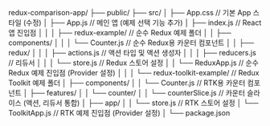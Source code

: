 redux-comparison-app/
├── public/
├── src/
│ ├── App.css // 기본 App 스타일 (수정)
│ ├── App.js // 메인 앱 (예제 선택 기능 추가)
│ ├── index.js // React 앱 진입점
│ │
│ ├── redux-example/ // 순수 Redux 예제 폴더
│ │ ├── components/
│ │ │ └── Counter.js // 순수 Redux용 카운터 컴포넌트
│ │ ├── redux/
│ │ │ ├── actions.js // 액션 타입 및 액션 생성자
│ │ │ ├── reducers.js // 리듀서
│ │ │ └── store.js // Redux 스토어 설정
│ │ └── ReduxApp.js // 순수 Redux 예제 진입점 (Provider 설정)
│ │
│ └── redux-toolkit-example/ // Redux Toolkit 예제 폴더
│ ├── components/
│ │ └── Counter.js // RTK용 카운터 컴포넌트
│ ├── features/
│ │ └── counter/
│ │ └── counterSlice.js // 카운터 슬라이스 (액션, 리듀서 통합)
│ ├── app/
│ │ └── store.js // RTK 스토어 설정
│ └── ToolkitApp.js // RTK 예제 진입점 (Provider 설정)
│
└── package.json
